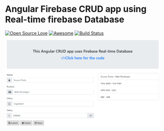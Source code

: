 # Angular Firebase CRUD app using Real-time firebase Database

[![Open Source Love](https://badges.frapsoft.com/os/v1/open-source.png?v=103)](https://github.com/ellerbrock/open-source-badges/)
[![Awesome](https://cdn.rawgit.com/sindresorhus/awesome/d7305f38d29fed78fa85652e3a63e154dd8e8829/media/badge.svg)](https://github.com/Humadroid/Angular-Firebase-CRUD)
[![Build Status](https://travis-ci.org/Humadroid/Angular-Firebase-CRUD.svg?branch=master)](https://travis-ci.org/Humadroid/Angular-Firebase-CRUD)

[![Angular ChatBot](src/assets/Angular-Firebase-CRUD.png "Angular Firebase CRUD operations working Demo")](https://angular-firebase-crud-demo.firebaseapp.com/)
